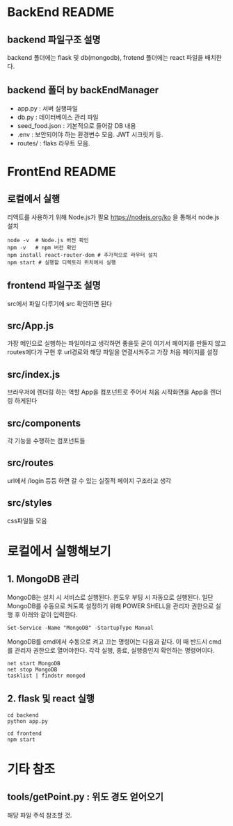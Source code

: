 # BackEnd README
## backend 파일구조 설명
backend 폴더에는 flask 및 db(mongodb), frotend 폴더에는 react 파일을 배치한다.

## backend 폴더 by backEndManager
- app.py : 서버 실행파일
- db.py : 데이터베이스 관리 파일
- seed_food.json : 기본적으로 들어갈 DB 내용
- .env : 보안되어야 하는 환경변수 모음. JWT 시크릿키 등.
- routes/ : flaks 라우트 모음.

# FrontEnd README
## 로컬에서 실행

리액트를 사용하기 위해 Node.js가 필요
https://nodejs.org/ko 을 통해서 node.js 설치

    node -v  # Node.js 버전 확인
    npm -v   # npm 버전 확인
    npm install react-router-dom # 추가적으로 라우터 설치
    npm start # 실행할 디렉토리 위치에서 실행

## frontend 파일구조 설명

src에서 파일 다루기에 src 확인하면 된다

## src/App.js

가장 메인으로 실행하는 파일이라고 생각하면 좋을듯 
굳이 여기서 페이지를 만들지 않고 routes에다가 구현 후 url경로와 해당 파일을 연결시켜주고 가장 처음 페이지를 설정

## src/index.js

브라우저에 렌더링 하는 역할
App을 컴포넌트로 주어서 처음 시작화면을 App을 렌더링 하게된다

## src/components

각 기능을 수행하는 컴포넌트들

## src/routes

url에서 /login 등등 하면 갈 수 있는 실질적 페이지 구조라고 생각

## src/styles

css파일들 모음

# 로컬에서 실행해보기
## 1. MongoDB 관리
MongoDB는 설치 시 서비스로 실행된다. 윈도우 부팅 시 자동으로 실행된다.
일단 MongoDB를 수동으로 켜도록 설정하기 위해 POWER SHELL을 관리자 권한으로 실행 후 아래와 같이 입력한다.

    Set-Service -Name "MongoDB" -StartupType Manual

MongoDB를 cmd에서 수동으로 켜고 끄는 명령어는 다음과 같다.
이 때 반드시 cmd를 관리자 권한으로 열어야한다.
각각 실행, 종료, 실행중인지 확인하는 명령어이다.

    net start MongoDB
    net stop MongoDB
    tasklist | findstr mongod

## 2. flask 및 react 실행

    cd backend
    python app.py

    cd frontend
    npm start

# 기타 참조
## tools/getPoint.py : 위도 경도 얻어오기
해당 파일 주석 참조할 것.